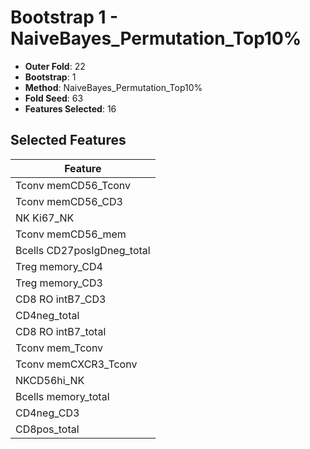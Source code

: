 # Bootstrap 1 - NaiveBayes_Permutation_Top10%

- **Outer Fold**: 22
- **Bootstrap**: 1
- **Method**: NaiveBayes_Permutation_Top10%
- **Fold Seed**: 63
- **Features Selected**: 16

## Selected Features

| Feature |
|---------|
| Tconv memCD56_Tconv |
| Tconv memCD56_CD3 |
| NK Ki67_NK |
| Tconv memCD56_mem |
| Bcells CD27posIgDneg_total |
| Treg memory_CD4 |
| Treg memory_CD3 |
| CD8 RO intB7_CD3 |
| CD4neg_total |
| CD8 RO intB7_total |
| Tconv mem_Tconv |
| Tconv memCXCR3_Tconv |
| NKCD56hi_NK |
| Bcells memory_total |
| CD4neg_CD3 |
| CD8pos_total |
